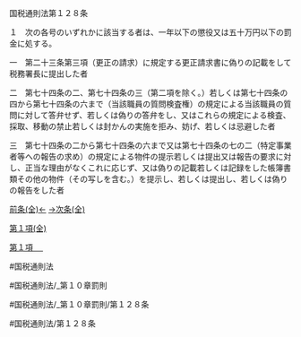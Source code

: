 
国税通則法第１２８条

１　次の各号のいずれかに該当する者は、一年以下の懲役又は五十万円以下の罰金に処する。

一　第二十三条第三項（更正の請求）に規定する更正請求書に偽りの記載をして税務署長に提出した者

二　第七十四条の二、第七十四条の三（第二項を除く。）若しくは第七十四条の四から第七十四条の六まで（当該職員の質問検査権）の規定による当該職員の質問に対して答弁せず、若しくは偽りの答弁をし、又はこれらの規定による検査、採取、移動の禁止若しくは封かんの実施を拒み、妨げ、若しくは忌避した者

三　第七十四条の二から第七十四条の六まで又は第七十四条の七の二（特定事業者等への報告の求め）の規定による物件の提示若しくは提出又は報告の要求に対し、正当な理由がなくこれに応じず、又は偽りの記載若しくは記録をした帳簿書類その他の物件（その写しを含む。）を提示し、若しくは提出し、若しくは偽りの報告をした者

[前条(全)←](国税通則法＿＿＿＿＿第１２７条_.md)    [→次条(全)](国税通則法＿＿＿＿＿第１２９条_.md)

[第１項(全)](国税通則法＿＿＿＿＿第１２８条第１項_.md)  

[第１項 　 ](国税通則法＿＿＿＿＿第１２８条第１項.md)  

#国税通則法

#国税通則法/_第１０章罰則

#国税通則法/_第１０章罰則/第１２８条

#国税通則法/第１２８条

